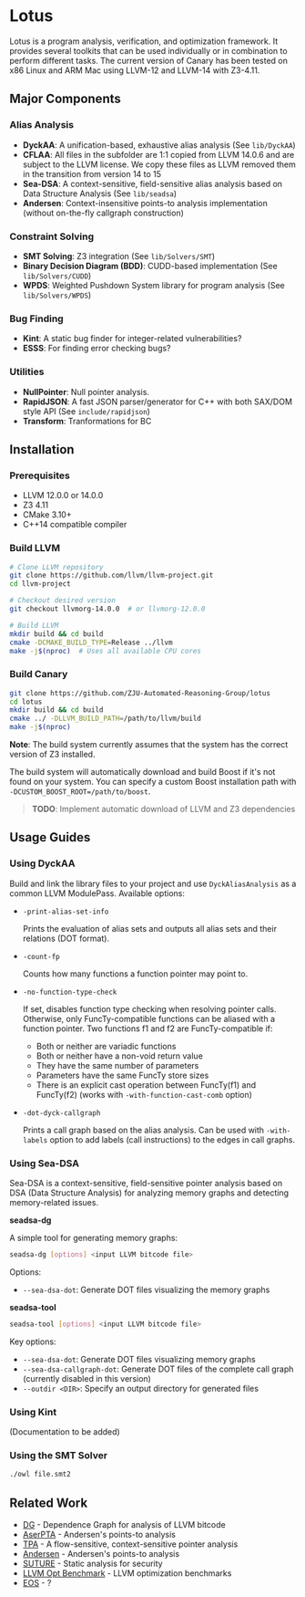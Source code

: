 # Lotus

Lotus is a program analysis, verification, and optimization framework. It provides several toolkits that can be used
individually or in combination to perform different tasks.
The current version of Canary has been tested on x86 Linux and ARM Mac using LLVM-12 and LLVM-14 with Z3-4.11.

## Major Components

### Alias Analysis

- **DyckAA**: A unification-based, exhaustive alias analysis (See `lib/DyckAA`)
- **CFLAA**: All files in the subfolder are 1:1 copied from LLVM 14.0.6 and are subject to the LLVM license.
  We copy these files as LLVM removed them in the transition from version 14 to 15
- **Sea-DSA**: A context-sensitive, field-sensitive alias analysis based on Data Structure Analysis (See `lib/seadsa`)
- **Andersen**: Context-insensitive points-to analysis implementation (without on-the-fly callgraph construction)

### Constraint Solving

- **SMT Solving**: Z3 integration (See `lib/Solvers/SMT`)
- **Binary Decision Diagram (BDD)**: CUDD-based implementation (See `lib/Solvers/CUDD`)
- **WPDS**: Weighted Pushdown System library for program analysis (See `lib/Solvers/WPDS`)

### Bug Finding

- **Kint**: A static bug finder for integer-related vulnerabilities?
- **ESSS**: For finding error checking bugs?

### Utilities

- **NullPointer**: Null pointer analysis.
- **RapidJSON**: A fast JSON parser/generator for C++ with both SAX/DOM style API (See `include/rapidjson`)
- **Transform**: Tranformations for BC

## Installation

### Prerequisites

- LLVM 12.0.0 or 14.0.0
- Z3 4.11
- CMake 3.10+
- C++14 compatible compiler

### Build LLVM

```bash
# Clone LLVM repository
git clone https://github.com/llvm/llvm-project.git
cd llvm-project

# Checkout desired version
git checkout llvmorg-14.0.0  # or llvmorg-12.0.0

# Build LLVM
mkdir build && cd build
cmake -DCMAKE_BUILD_TYPE=Release ../llvm
make -j$(nproc)  # Uses all available CPU cores
```

### Build Canary

```bash
git clone https://github.com/ZJU-Automated-Reasoning-Group/lotus
cd lotus
mkdir build && cd build
cmake ../ -DLLVM_BUILD_PATH=/path/to/llvm/build
make -j$(nproc)
```

**Note**: The build system currently assumes that the system has the correct version of Z3 installed.

The build system will automatically download and build Boost if it's not found on your system. You can specify a custom Boost installation path with `-DCUSTOM_BOOST_ROOT=/path/to/boost`.

> **TODO**: Implement automatic download of LLVM and Z3 dependencies

## Usage Guides

### Using DyckAA

Build and link the library files to your project and use `DyckAliasAnalysis` as a common LLVM ModulePass. 
Available options:

* `-print-alias-set-info`
  
  Prints the evaluation of alias sets and outputs all alias sets and their relations (DOT format).

* `-count-fp`
  
  Counts how many functions a function pointer may point to.

* `-no-function-type-check`
  
  If set, disables function type checking when resolving pointer calls. Otherwise, only FuncTy-compatible functions can be aliased with a function pointer. Two functions f1 and f2 are FuncTy-compatible if:
  
  - Both or neither are variadic functions
  - Both or neither have a non-void return value
  - They have the same number of parameters
  - Parameters have the same FuncTy store sizes
  - There is an explicit cast operation between FuncTy(f1) and FuncTy(f2) (works with `-with-function-cast-comb` option)

* `-dot-dyck-callgraph`
  
  Prints a call graph based on the alias analysis. Can be used with `-with-labels` option to add labels (call instructions) to the edges in call graphs.

### Using Sea-DSA

Sea-DSA is a context-sensitive, field-sensitive pointer analysis based on DSA (Data Structure Analysis) for analyzing memory graphs and detecting memory-related issues.


**seadsa-dg**

A simple tool for generating memory graphs:

```bash
seadsa-dg [options] <input LLVM bitcode file>
```

Options:
- `--sea-dsa-dot`: Generate DOT files visualizing the memory graphs

**seadsa-tool**

```bash
seadsa-tool [options] <input LLVM bitcode file>
```

Key options:
- `--sea-dsa-dot`: Generate DOT files visualizing memory graphs
- `--sea-dsa-callgraph-dot`: Generate DOT files of the complete call graph (currently disabled in this version)
- `--outdir <DIR>`: Specify an output directory for generated files

### Using Kint

(Documentation to be added)

### Using the SMT Solver

```bash
./owl file.smt2
```

## Related Work

- [DG](https://github.com/mchalupa/dg) - Dependence Graph for analysis of LLVM bitcode
- [AserPTA](https://github.com/PeimingLiu/AserPTA) - Andersen's points-to analysis
- [TPA](https://github.com/grievejia/tpa) - A flow-sensitive, context-sensitive pointer analysis
- [Andersen](https://github.com/grievejia/andersen) - Andersen's points-to analysis
- [SUTURE](https://github.com/seclab-ucr/SUTURE) - Static analysis for security
- [LLVM Opt Benchmark](https://github.com/dtcxzyw/llvm-opt-benchmark) - LLVM optimization benchmarks
- [EOS](https://github.com/gpoesia/eos) - ?